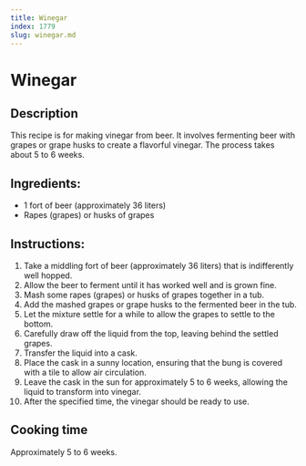 ```yaml
---
title: Winegar
index: 1779
slug: winegar.md
---
```


# Winegar

## Description
This recipe is for making vinegar from beer. It involves fermenting beer with grapes or grape husks to create a flavorful vinegar. The process takes about 5 to 6 weeks.

## Ingredients:
- 1 fort of beer (approximately 36 liters)
- Rapes (grapes) or husks of grapes

## Instructions:
1. Take a middling fort of beer (approximately 36 liters) that is indifferently well hopped.
2. Allow the beer to ferment until it has worked well and is grown fine.
3. Mash some rapes (grapes) or husks of grapes together in a tub.
4. Add the mashed grapes or grape husks to the fermented beer in the tub.
5. Let the mixture settle for a while to allow the grapes to settle to the bottom.
6. Carefully draw off the liquid from the top, leaving behind the settled grapes.
7. Transfer the liquid into a cask.
8. Place the cask in a sunny location, ensuring that the bung is covered with a tile to allow air circulation.
9. Leave the cask in the sun for approximately 5 to 6 weeks, allowing the liquid to transform into vinegar.
10. After the specified time, the vinegar should be ready to use.

## Cooking time
Approximately 5 to 6 weeks.